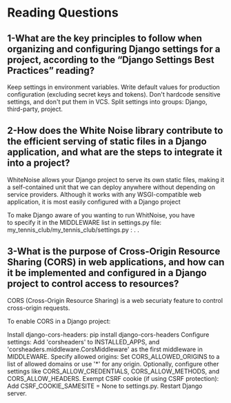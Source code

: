 # Reading Questions

## 1-What are the key principles to follow when organizing and configuring Django settings for a project, according to the “Django Settings Best Practices” reading? 

Keep settings in environment variables.
Write default values for production configuration (excluding secret keys and tokens).
Don't hardcode sensitive settings, and don't put them in VCS.
Split settings into groups: Django, third-party, project.

## 2-How does the White Noise library contribute to the efficient serving of static files in a Django application, and what are the steps to integrate it into a project?

WhiteNoise allows your Django project to serve its own static files, making it a self-contained unit that we can deploy anywhere without depending on service providers. Although it works with any WSGI-compatible web application, it is most easily configured with a Django project

To make Django aware of you wanting to run WhitNoise, you have to specify it in the MIDDLEWARE list in settings.py file: my_tennis_club/my_tennis_club/settings.py : . . 

## 3-What is the purpose of Cross-Origin Resource Sharing (CORS) in web applications, and how can it be implemented and configured in a Django project to control access to resources? 

CORS (Cross-Origin Resource Sharing) is a web securiaty feature to control cross-origin requests.

To enable CORS in a Django project:

Install django-cors-headers: pip install django-cors-headers
Configure settings: Add 'corsheaders' to INSTALLED_APPS, and 'corsheaders.middleware.CorsMiddleware' as the first middleware in MIDDLEWARE.
Specify allowed origins: Set CORS_ALLOWED_ORIGINS to a list of allowed domains or use '*' for any origin.
Optionally, configure other settings like CORS_ALLOW_CREDENTIALS, CORS_ALLOW_METHODS, and CORS_ALLOW_HEADERS.
Exempt CSRF cookie (if using CSRF protection): Add CSRF_COOKIE_SAMESITE = None to settings.py.
Restart Django server.   

